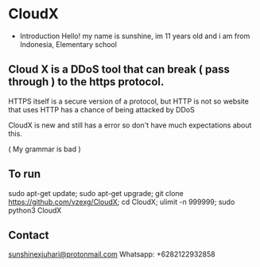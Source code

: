# CloudX

- Introduction
Hello! my name is sunshine, im 11 years old and i am from Indonesia, Elementary school
 
## Cloud X is a DDoS tool that can break ( pass through ) to the https protocol.

HTTPS itself is a secure version of a protocol, but HTTP is not so website that uses HTTP has a chance of being attacked by DDoS

CloudX is new and still has a error so don't have much expectations about this.

( My grammar is bad )

## To run
sudo apt-get update; sudo apt-get upgrade; git clone https://github.com/vzexg/CloudX; cd CloudX; ulimit -n 999999; sudo python3 CloudX

## Contact
sunshinexjuhari@protonmail.com
Whatsapp: +6282122932858
